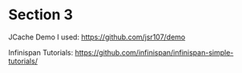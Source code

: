 # Section 3

JCache Demo I used: https://github.com/jsr107/demo



Infinispan Tutorials: https://github.com/infinispan/infinispan-simple-tutorials/

